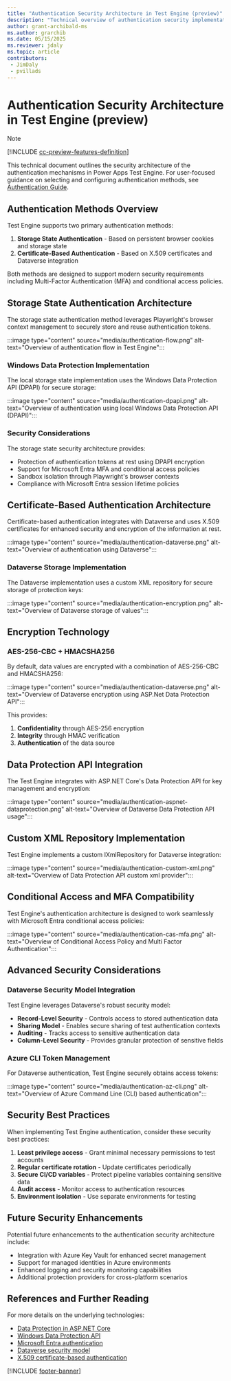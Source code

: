 ```yaml
---
title: "Authentication Security Architecture in Test Engine (preview)"
description: "Technical overview of authentication security implementation in Test Engine"
author: grant-archibald-ms
ms.author: grarchib
ms.date: 05/15/2025
ms.reviewer: jdaly
ms.topic: article
contributors:
 - JimDaly
 - pvillads
---
```


# Authentication Security Architecture in Test Engine (preview)

> [!NOTE]
> [!INCLUDE [cc-preview-features-definition](../includes/cc-preview-features-definition.md)]

This technical document outlines the security architecture of the authentication mechanisms in Power Apps Test Engine. For user-focused guidance on selecting and configuring authentication methods, see [Authentication Guide](./authentication-guide.md).

## Authentication Methods Overview

Test Engine supports two primary authentication methods:

1. **Storage State Authentication** - Based on persistent browser cookies and storage state
2. **Certificate-Based Authentication** - Based on X.509 certificates and Dataverse integration

Both methods are designed to support modern security requirements including Multi-Factor Authentication (MFA) and conditional access policies.

## Storage State Authentication Architecture

The storage state authentication method leverages Playwright's browser context management to securely store and reuse authentication tokens.

:::image type="content" source="media/authentication-flow.png" alt-text="Overview of authentication flow in Test Engine":::

### Windows Data Protection Implementation

The local storage state implementation uses the Windows Data Protection API (DPAPI) for secure storage:

:::image type="content" source="media/authentication-dpapi.png" alt-text="Overview of authentication using local Windows Data Protection API (DPAPI)":::

### Security Considerations

The storage state security architecture provides:

- Protection of authentication tokens at rest using DPAPI encryption
- Support for Microsoft Entra MFA and conditional access policies
- Sandbox isolation through Playwright's browser contexts
- Compliance with Microsoft Entra session lifetime policies

## Certificate-Based Authentication Architecture

Certificate-based authentication integrates with Dataverse and uses X.509 certificates for enhanced security and encryption of the information at rest.

:::image type="content" source="media/authentication-dataverse.png" alt-text="Overview of authentication using Dataverse":::

### Dataverse Storage Implementation

The Dataverse implementation uses a custom XML repository for secure storage of protection keys:

:::image type="content" source="media/authentication-encryption.png" alt-text="Overview of  Dataverse storage of values":::

## Encryption Technology

### AES-256-CBC + HMACSHA256

By default, data values are encrypted with a combination of AES-256-CBC and HMACSHA256:

:::image type="content" source="media/authentication-dataverse.png" alt-text="Overview of  Dataverse encryption using ASP.Net Data Protection API":::

This provides:

1. **Confidentiality** through AES-256 encryption
2. **Integrity** through HMAC verification
3. **Authentication** of the data source

## Data Protection API Integration

The Test Engine integrates with ASP.NET Core's Data Protection API for key management and encryption:

:::image type="content" source="media/authentication-aspnet-dataprotection.png" alt-text="Overview of  Dataverse Data Protection API usage":::

## Custom XML Repository Implementation

Test Engine implements a custom IXmlRepository for Dataverse integration:

:::image type="content" source="media/authentication-custom-xml.png" alt-text="Overview of   Data Protection API custom xml provider":::

## Conditional Access and MFA Compatibility

Test Engine's authentication architecture is designed to work seamlessly with Microsoft Entra conditional access policies:

:::image type="content" source="media/authentication-cas-mfa.png" alt-text="Overview of   Conditional Access Policy and Multi Factor Authentication":::

## Advanced Security Considerations

### Dataverse Security Model Integration

Test Engine leverages Dataverse's robust security model:

- **Record-Level Security** - Controls access to stored authentication data
- **Sharing Model** - Enables secure sharing of test authentication contexts
- **Auditing** - Tracks access to sensitive authentication data
- **Column-Level Security** - Provides granular protection of sensitive fields

### Azure CLI Token Management

For Dataverse authentication, Test Engine securely obtains access tokens:

:::image type="content" source="media/authentication-az-cli.png" alt-text="Overview of Azure Command Line (CLI) based authentication":::

## Security Best Practices

When implementing Test Engine authentication, consider these security best practices:

1. **Least privilege access** - Grant minimal necessary permissions to test accounts
2. **Regular certificate rotation** - Update certificates periodically
3. **Secure CI/CD variables** - Protect pipeline variables containing sensitive data
4. **Audit access** - Monitor access to authentication resources
5. **Environment isolation** - Use separate environments for testing

## Future Security Enhancements

Potential future enhancements to the authentication security architecture include:

- Integration with Azure Key Vault for enhanced secret management
- Support for managed identities in Azure environments
- Enhanced logging and security monitoring capabilities
- Additional protection providers for cross-platform scenarios

## References and Further Reading

For more details on the underlying technologies:

- [Data Protection in ASP.NET Core](/aspnet/core/security/data-protection/introduction)
- [Windows Data Protection API](/dotnet/standard/security/how-to-use-data-protection)
- [Microsoft Entra authentication](/entra/identity/authentication/overview-authentication)
- [Dataverse security model](../admin/wp-security-cds.md)
- [X.509 certificate-based authentication](/entra/identity/authentication/concept-certificate-based-authentication)

[!INCLUDE [footer-banner](../includes/footer-banner.md)]

